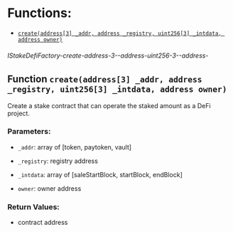 # Functions:

- [`create(address[3] _addr, address _registry, uint256[3] _intdata, address owner)`](#IStakeDefiFactory-create-address-3--address-uint256-3--address-)

###### IStakeDefiFactory-create-address-3--address-uint256-3--address-

## Function `create(address[3] _addr, address _registry, uint256[3] _intdata, address owner)`

Create a stake contract that can operate the staked amount as a DeFi project.

### Parameters:

- `_addr`: array of [token, paytoken, vault]

- `_registry`:  registry address

- `_intdata`: array of [saleStartBlock, startBlock, endBlock]

- `owner`:  owner address

### Return Values:

- contract address
